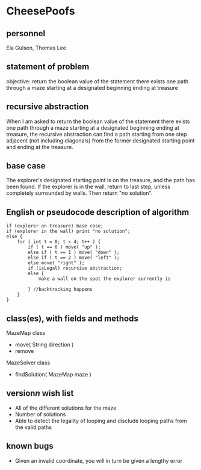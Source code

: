 # CheesePoofs

## personnel
Ela Gulsen, Thomas Lee

## statement of problem

objective: return the boolean value of the statement there exists one
path through a maze starting at a designated beginning ending at treasure

## recursive abstraction
When I am asked to return the boolean value of the statement there exists one
path through a maze starting at a designated beginning ending at treasure,
the recursive abstraction can find a path starting from one step adjacent (not including diagonals)
from the former designated starting point and ending at the treasure.

## base case
The explorer's designated starting point is on the treasure, and the path has been found. 
If the explorer is in the wall, return to last step, unless completely surrounded by walls.
Then return "no solution".

## English or pseudocode description of algorithm
```
if (explorer on treasure) base case;
if (explorer in the wall) print "no solution";
else {
	for ( int t = 0; t < 4; t++ ) {
		if ( t == 0 ) move( "up" );
		else if ( t == 1 ) move( "down" );
		else if ( t == 2 ) move( "left" );
		else move( "right" );
		if (isLegal) recursive abstraction; 
		else {
			make a wall on the spot the explorer currently is
			
		} //backtracking happens
	}
}
```

## class(es), with fields and methods
MazeMap class
* move( String direction )
* remove 

MazeSolver class
* findSolution( MazeMap maze )

## version*n* wish list
* All of the different solutions for the maze
* Number of solutions 
* Able to detect the legality of looping and disclude looping paths from 
the valid paths

## known bugs
* Given an invalid coordinate, you will in turn be given a lengthy error